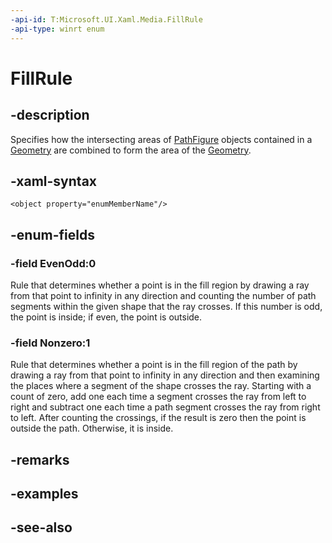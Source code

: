 ```yaml
---
-api-id: T:Microsoft.UI.Xaml.Media.FillRule
-api-type: winrt enum
---
```


<!-- Enumeration syntax
public enum Windows.UI.Xaml.Media.FillRule : int
-->

# FillRule

## -description
Specifies how the intersecting areas of [PathFigure](pathfigure.md) objects contained in a [Geometry](geometry.md) are combined to form the area of the [Geometry](geometry.md).

## -xaml-syntax
```xaml
<object property="enumMemberName"/>
```


## -enum-fields
### -field EvenOdd:0
Rule that determines whether a point is in the fill region by drawing a ray from that point to infinity in any direction and counting the number of path segments within the given shape that the ray crosses. If this number is odd, the point is inside; if even, the point is outside.

### -field Nonzero:1
Rule that determines whether a point is in the fill region of the path by drawing a ray from that point to infinity in any direction and then examining the places where a segment of the shape crosses the ray. Starting with a count of zero, add one each time a segment crosses the ray from left to right and subtract one each time a path segment crosses the ray from right to left. After counting the crossings, if the result is zero then the point is outside the path. Otherwise, it is inside.


## -remarks

## -examples

## -see-also
